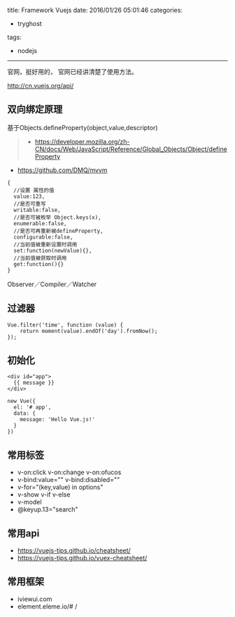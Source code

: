 title: Framework Vuejs
date: 2016/01/26 05:01:46
categories:
 - tryghost

tags:
 - nodejs 



---

官网，挺好用的， 官网已经讲清楚了使用方法。

http://cn.vuejs.org/api/

## 双向绑定原理
基于Objects.defineProperty(object,value,descriptor)
>* https://developer.mozilla.org/zh-CN/docs/Web/JavaScript/Reference/Global_Objects/Object/defineProperty
* https://github.com/DMQ/mvvm

```
{
  //设置 属性的值
  value:123,
  //是否可重写
  writable:false,
  //是否可被枚举 Object.keys(x),
  enumerable:false,
  //是否可再重新被defineProperty,
  configurable:false,
  //当前值被重新设置时调用
  set:function(newValue){},
  //当前值被获取时调用
  get:function(){}
}
```

Observer／Compiler／Watcher


## 过滤器
```language-javascript
Vue.filter('time', function (value) {
    return moment(value).endOf('day').fromNow();
});
```

## 初始化
```language-html
<div id="app">
  {{ message }}
</div>

```
```language-javascript
new Vue({
  el: '# app',
  data: {
    message: 'Hello Vue.js!'
  }
})
```

## 常用标签

 * v-on:click  v-on:change  v-on:ofucos
 * v-bind:value=""  v-bind:disabled=""
 * v-for="(key,value) in options"
 * v-show v-if v-else 
 * v-model
 * @keyup.13="search"

## 常用api
* https://vuejs-tips.github.io/cheatsheet/
* https://vuejs-tips.github.io/vuex-cheatsheet/
## 常用框架
* iviewui.com
* element.eleme.io/# /







